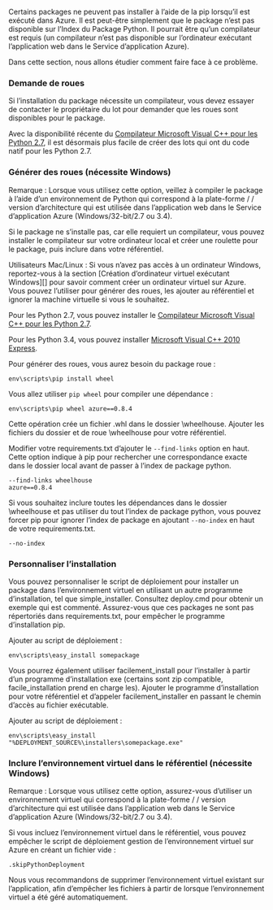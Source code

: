 Certains packages ne peuvent pas installer à l’aide de la pip lorsqu’il est exécuté dans Azure.  Il est peut-être simplement que le package n’est pas disponible sur l’Index du Package Python.  Il pourrait être qu’un compilateur est requis (un compilateur n’est pas disponible sur l’ordinateur exécutant l’application web dans le Service d’application Azure).

Dans cette section, nous allons étudier comment faire face à ce problème.

### <a name="request-wheels"></a>Demande de roues

Si l’installation du package nécessite un compilateur, vous devez essayer de contacter le propriétaire du lot pour demander que les roues sont disponibles pour le package.

Avec la disponibilité récente du [Compilateur Microsoft Visual C++ pour les Python 2.7][], il est désormais plus facile de créer des lots qui ont du code natif pour les Python 2.7.

### <a name="build-wheels-requires-windows"></a>Générer des roues (nécessite Windows)

Remarque : Lorsque vous utilisez cette option, veillez à compiler le package à l’aide d’un environnement de Python qui correspond à la plate-forme / / version d’architecture qui est utilisée dans l’application web dans le Service d’application Azure (Windows/32-bit/2.7 ou 3.4).

Si le package ne s’installe pas, car elle requiert un compilateur, vous pouvez installer le compilateur sur votre ordinateur local et créer une roulette pour le package, puis inclure dans votre référentiel.

Utilisateurs Mac/Linux : Si vous n’avez pas accès à un ordinateur Windows, reportez-vous à la section [Création d’ordinateur virtuel exécutant Windows][] pour savoir comment créer un ordinateur virtuel sur Azure.  Vous pouvez l’utiliser pour générer des roues, les ajouter au référentiel et ignorer la machine virtuelle si vous le souhaitez. 

Pour les Python 2.7, vous pouvez installer le [Compilateur Microsoft Visual C++ pour les Python 2.7][].

Pour les Python 3.4, vous pouvez installer [Microsoft Visual C++ 2010 Express][].

Pour générer des roues, vous aurez besoin du package roue :

    env\scripts\pip install wheel

Vous allez utiliser `pip wheel` pour compiler une dépendance :

    env\scripts\pip wheel azure==0.8.4

Cette opération crée un fichier .whl dans le dossier \wheelhouse.  Ajouter les fichiers du dossier et de roue \wheelhouse pour votre référentiel.

Modifier votre requirements.txt d’ajouter le `--find-links` option en haut. Cette option indique à pip pour rechercher une correspondance exacte dans le dossier local avant de passer à l’index de package python.

    --find-links wheelhouse
    azure==0.8.4

Si vous souhaitez inclure toutes les dépendances dans le dossier \wheelhouse et pas utiliser du tout l’index de package python, vous pouvez forcer pip pour ignorer l’index de package en ajoutant `--no-index` en haut de votre requirements.txt.

    --no-index

### <a name="customize-installation"></a>Personnaliser l’installation

Vous pouvez personnaliser le script de déploiement pour installer un package dans l’environnement virtuel en utilisant un autre programme d’installation, tel que simple\_installer.  Consultez deploy.cmd pour obtenir un exemple qui est commenté.  Assurez-vous que ces packages ne sont pas répertoriés dans requirements.txt, pour empêcher le programme d’installation pip.

Ajouter au script de déploiement :

    env\scripts\easy_install somepackage

Vous pourrez également utiliser facilement\_install pour l’installer à partir d’un programme d’installation exe (certains sont zip compatible, facile\_installation prend en charge les).  Ajouter le programme d’installation pour votre référentiel et d’appeler facilement\_installer en passant le chemin d’accès au fichier exécutable.

Ajouter au script de déploiement :

    env\scripts\easy_install "%DEPLOYMENT_SOURCE%\installers\somepackage.exe"

### <a name="include-the-virtual-environment-in-the-repository-requires-windows"></a>Inclure l’environnement virtuel dans le référentiel (nécessite Windows)

Remarque : Lorsque vous utilisez cette option, assurez-vous d’utiliser un environnement virtuel qui correspond à la plate-forme / / version d’architecture qui est utilisée dans l’application web dans le Service d’application Azure (Windows/32-bit/2.7 ou 3.4).

Si vous incluez l’environnement virtuel dans le référentiel, vous pouvez empêcher le script de déploiement gestion de l’environnement virtuel sur Azure en créant un fichier vide :

    .skipPythonDeployment

Nous vous recommandons de supprimer l’environnement virtuel existant sur l’application, afin d’empêcher les fichiers à partir de lorsque l’environnement virtuel a été géré automatiquement.


[Créer un ordinateur virtuel exécutant Windows]: http://azure.microsoft.com/documentation/articles/virtual-machines-windows-hero-tutorial/
[Compilateur Microsoft Visual C++ pour les Python 2.7]: http://aka.ms/vcpython27
[Microsoft Visual C++ 2010 Express]: http://go.microsoft.com/?linkid=9709949
